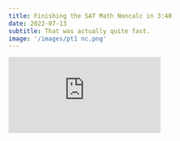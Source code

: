 ```yaml
---
title: Finishing the SAT Math Noncalc in 3:40
date: 2022-07-13
subtitle: That was actually quite fast.
image: '/images/pt1 nc.png'
---
```


<p><iframe src="https://www.youtube.com/embed/JgANv_aeJkQ" loading="lazy" frameborder="0" allowfullscreen></iframe></p>

